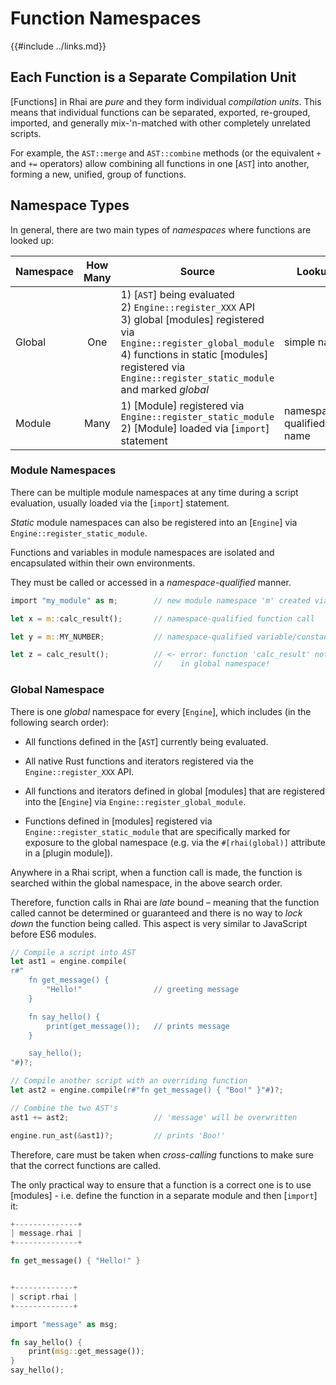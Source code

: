 Function Namespaces
==================

{{#include ../links.md}}

Each Function is a Separate Compilation Unit
-------------------------------------------

[Functions] in Rhai are _pure_ and they form individual _compilation units_.
This means that individual functions can be separated, exported, re-grouped, imported,
and generally mix-'n-matched with other completely unrelated scripts.

For example, the `AST::merge` and `AST::combine` methods (or the equivalent `+` and `+=` operators)
allow combining all functions in one [`AST`] into another, forming a new, unified, group of functions.


Namespace Types
---------------

In general, there are two main types of _namespaces_ where functions are looked up:

| Namespace | How Many | Source                                                                                                                                                                                                                                        | Lookup                   | Sub-modules? | Variables? |
| --------- | :------: | --------------------------------------------------------------------------------------------------------------------------------------------------------------------------------------------------------------------------------------------- | ------------------------ | :----------: | :--------: |
| Global    |   One    | 1) [`AST`] being evaluated<br/>2) `Engine::register_XXX` API<br/>3) global [modules] registered via `Engine::register_global_module`<br/>4) functions in static [modules] registered via `Engine::register_static_module` and marked _global_ | simple name              |   ignored    |  ignored   |
| Module    |   Many   | 1) [Module] registered via `Engine::register_static_module`<br/>2) [Module] loaded via [`import`] statement                                                                                                                                   | namespace-qualified name |     yes      |    yes     |


### Module Namespaces

There can be multiple module namespaces at any time during a script evaluation, usually loaded via the
[`import`] statement.

_Static_ module namespaces can also be registered into an [`Engine`] via `Engine::register_static_module`.

Functions and variables in module namespaces are isolated and encapsulated within their own environments.

They must be called or accessed in a _namespace-qualified_ manner.

```rust no_run
import "my_module" as m;        // new module namespace 'm' created via 'import'

let x = m::calc_result();       // namespace-qualified function call

let y = m::MY_NUMBER;           // namespace-qualified variable/constant access

let z = calc_result();          // <- error: function 'calc_result' not found
                                //    in global namespace!
```


### Global Namespace

There is one _global_ namespace for every [`Engine`], which includes (in the following search order):

* All functions defined in the [`AST`] currently being evaluated.

* All native Rust functions and iterators registered via the `Engine::register_XXX` API.

* All functions and iterators defined in global [modules] that are registered into the [`Engine`] via
  `Engine::register_global_module`.

* Functions defined in [modules] registered via `Engine::register_static_module` that are specifically
  marked for exposure to the global namespace (e.g. via the `#[rhai(global)]` attribute in a [plugin module]).

Anywhere in a Rhai script, when a function call is made, the function is searched within the
global namespace, in the above search order.

Therefore, function calls in Rhai are _late_ bound &ndash; meaning that the function called cannot be
determined or guaranteed and there is no way to _lock down_ the function being called.
This aspect is very similar to JavaScript before ES6 modules.

```rust no_run
// Compile a script into AST
let ast1 = engine.compile(
r#"
    fn get_message() {
        "Hello!"                // greeting message
    }

    fn say_hello() {
        print(get_message());   // prints message
    }

    say_hello();
"#)?;

// Compile another script with an overriding function
let ast2 = engine.compile(r#"fn get_message() { "Boo!" }"#)?;

// Combine the two AST's
ast1 += ast2;                   // 'message' will be overwritten

engine.run_ast(&ast1)?;         // prints 'Boo!'
```

Therefore, care must be taken when _cross-calling_ functions to make sure that the correct
functions are called.

The only practical way to ensure that a function is a correct one is to use [modules] -
i.e. define the function in a separate module and then [`import`] it:

```rust no_run
+--------------+
| message.rhai |
+--------------+

fn get_message() { "Hello!" }


+-------------+
| script.rhai |
+-------------+

import "message" as msg;

fn say_hello() {
    print(msg::get_message());
}
say_hello();
```
